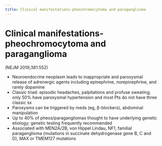 ```yaml
---
title: Clinical manifestations-pheochromocytoma and paraganglioma
---
```

# Clinical manifestations-pheochromocytoma and paraganglioma
 (NEJM 2019;381:552)
* Neuroendocrine neoplasm leads to inappropriate and paroxysmal release of adrenergic agents including epinephrine, norepinephrine, and rarely dopamine
* Classic triad: episodic headaches, palpitations and profuse sweating; only 50% have paroxysmal hypertension and most Pts do not have three classic sx
* Paroxysms can be triggered by meds (eg, β-blockers), abdominal manipulation
* Up to 40% of pheos/paragangliomas thought to have underlying genetic etiology; genetic testing frequently recommended
* Associated with MEN2A/2B, von Hippel Lindau, NF1, familial paraganglioma (mutations in succinate dehydrogenase gene B, C and D), MAX or TMEM127 mutations
